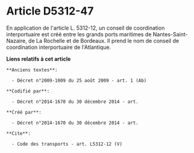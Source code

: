 # Article D5312-47

En application de l'article L. 5312-12, un conseil de coordination interportuaire est créé entre les grands ports maritimes
de Nantes-Saint-Nazaire, de La Rochelle et de Bordeaux. Il prend le nom de conseil de coordination interportuaire de
l'Atlantique.

**Liens relatifs à cet article**

	**Anciens textes**:

	  - Décret n°2009-1009 du 25 août 2009 - art. 1 (Ab)

	**Codifié par**:

	  - Décret n°2014-1670 du 30 décembre 2014 - art.

	**Créé par**:

	  - Décret n°2014-1670 du 30 décembre 2014 - art.

	**Cite**:

	  - Code des transports - art. L5312-12 (V)

